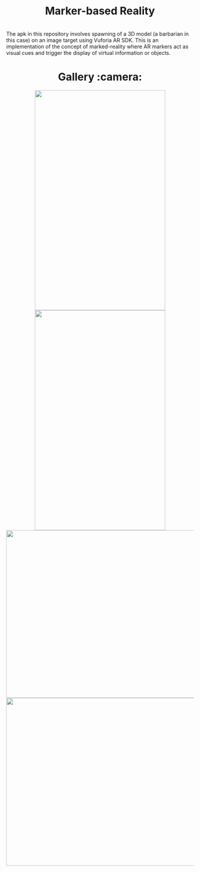 <h1 align="center"> Marker-based Reality</h1></br>
The apk in this repository involves spawning of a 3D model (a barbarian in this case) on an image target using Vuforia AR SDK. 
This is an implementation of the concept of marked-reality where AR markers act as visual cues and trigger the display of virtual information or objects. </br>
<h1 align="center"> Gallery :camera: </h1>

<div align="center">

<img src="https://user-images.githubusercontent.com/77115160/131669773-3eec474c-b53d-46db-9e95-98047d4432ea.jpg" width="350" height="590">
<img src="https://user-images.githubusercontent.com/77115160/131669791-4f760284-64e3-4268-9154-10e48a3e51b8.jpg" width="350" height="590">
<img src="https://user-images.githubusercontent.com/77115160/131669808-13aea5c4-fbc9-4bce-8302-ea8cae81e55e.jpg" width="700" height="450">
<img src="https://user-images.githubusercontent.com/77115160/131669818-0c41a232-bd21-43eb-a8ac-776a7f6b1702.jpg" width="700" height="450">
</div>

